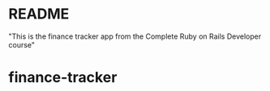 # README

"This is the finance tracker app from the Complete Ruby on Rails Developer course"

# finance-tracker
